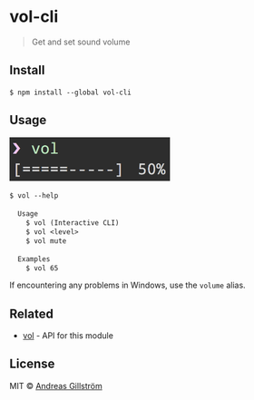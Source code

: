 # vol-cli

> Get and set sound volume


## Install

```
$ npm install --global vol-cli
```


## Usage

<img width="283" src="screenshot.png">

```
$ vol --help

  Usage
    $ vol (Interactive CLI)
    $ vol <level>
    $ vol mute

  Examples
    $ vol 65
```

If encountering any problems in Windows, use the `volume` alias.


## Related

* [vol](https://github.com/gillstrom/vol) - API for this module


## License

MIT © [Andreas Gillström](http://github.com/gillstrom)
